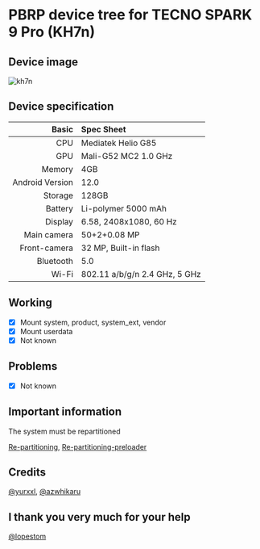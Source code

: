 # PBRP device tree for  TECNO SPARK 9 Pro (KH7n)
## Device image
![kh7n](https://github.com/tecno-mt6768/tecno_kh7n_twrp/blob/main/Device_image/30065104b.jpg)

## Device specification
Basic   | Spec Sheet
-------:|:------------------------
CPU     | Mediatek  Helio G85 
GPU     | Mali-G52 MC2 1.0 GHz
Memory  | 4GB
Android Version | 12.0
Storage | 128GB
Battery | Li-polymer 5000 mAh
Display | 6.58, 2408x1080, 60 Hz
Main camera | 50+2+0.08 MP
Front-camera | 32 MP, Built-in flash
Bluetooth | 5.0 
Wi-Fi | 802.11 a/b/g/n  2.4 GHz, 5 GHz

## Working
- [X] Mount system, product, system_ext, vendor
- [X] Mount userdata
- [X] Not known

## Problems
- [X] Not known

## Important information 
The system must be repartitioned 

[Re-partitioning](https://github.com/tecno-mt6768/Re-partitioning-kh7n),
[Re-partitioning-preloader](https://github.com/tecno-mt6768/Re-partitioning-preloader-kh7n)

## Credits
[@yurxxl](https://4pda.to/forum/index.php?showuser=8545777), [@azwhikaru](https://github.com/azwhikaru)

## I thank you very much for your help 
[@lopestom](https://github.com/lopestom)
